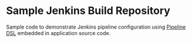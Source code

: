 # Sample Jenkins Build Repository

Sample code to demonstrate Jenkins pipeline configuration using [Pipeline DSL](https://jenkins.io/doc/book/pipeline/syntax/) embedded in application source code.

